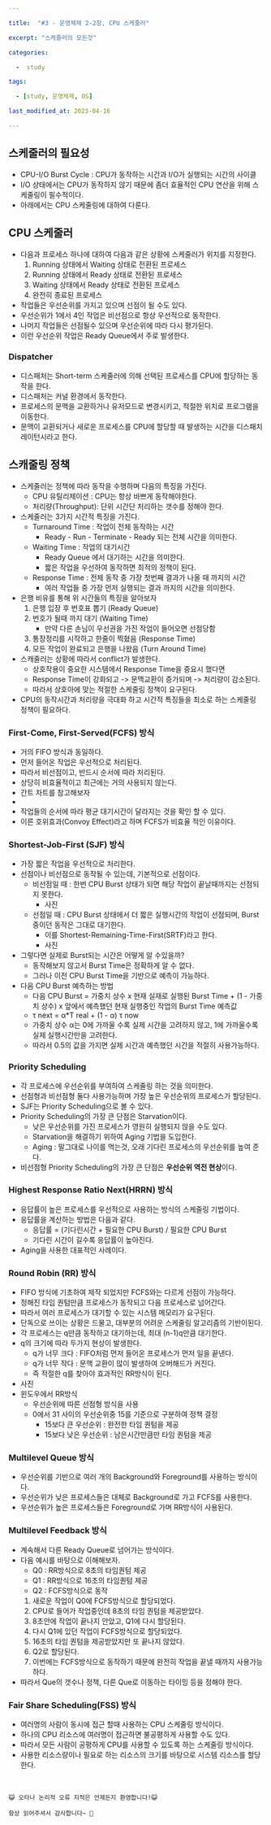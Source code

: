 ```yaml
---

title:  "#3 - 운영체제 2-2장, CPU 스케줄러" 

excerpt: "스케줄러의 모든것"

categories:

  -  study

tags:

  - [study, 운영체제, OS]

last_modified_at: 2023-04-16

---
```



## 스케줄러의 필요성
 + CPU-I/O Burst Cycle : CPU가 동작하는 시간과 I/O가 실행되는 시간의 사이클
 + I/O 상태에서는 CPU가 동작하지 않기 때문에 좀더 효율적인 CPU 연산을 위해 스케줄링이 필수적이다.
 + 아래에서는 CPU 스케줄링에 대하여 다룬다.
 
 ## CPU 스케줄러
 + 다음과 프로세스 하나에 대하여 다음과 같은 상황에 스케줄러가 위치를 지정한다.
     1. Running 상태에서 Waiting 상태로 전환된 프로세스
     2. Running 상태에서 Ready 상태로 전환된 프로세스
     3. Waiting 상태에서 Ready 상태로 전환된 프로세스
     4. 완전히 종료된 프로세스
 + 작업들은 우선순위를 가지고 있으며 선점이 될 수도 있다.
 + 우선순위가 1에서 4인 작업은 비선점으로 항상 우선적으로 동작한다.
 + 나머지 작업들은 선점될수 있으며 우선순위에 따라 다시 평가된다.
 + 이런 우선순위 작업은 Ready Queue에서 주로 발생한다.

### Dispatcher
 + 디스패처는 Short-term 스케줄러에 의해 선택된 프로세스를 CPU에 할당하는 동작을 한다.
 + 디스패처는 커널 환경에서 동작한다.
 + 프로세스의 문맥을 교환하거나 유저모드로 변경시키고, 적절한 위치로 프로그램을 이동한다.
 + 문맥이 교환되거나 새로운 프로세스를 CPU에 할당할 때 발생하는 시간을 디스패치 레이턴시라고 한다.
 
 
 ## 스캐줄링 정책
 + 스케줄러는 정책에 따라 동작을 수행하며 다음의 특징을 가진다.
     + CPU 유틸리제이션 : CPU는 항상 바쁘게 동작해야한다.
     + 처리량(Throughput): 단위 시간단 처리하는 갯수를 정해야 한다.
 + 스케줄러는 3가지 시간적 특징을 가진다.
     + Turnaround Time : 작업이 전체 동작하는 시간
         + Ready - Run - Terminate - Ready 되는 전체 시간을 의미한다.
     + Waiting Time : 작업의 대기시간
         + Ready Queue 에서 대기하는 시간을 의미한다.
         + 짧은 작업을 우선하여 동작하면 최적의 정책이 된다.
     + Response Time : 전체 동작 중 가장 첫번째 결과가 나올 때 까지의 시간
         + 여러 작업들 중 가장 먼저 실행되는 결과 까지의 시간을 의미한다.
 + 은행 비유를 통해 위 시간들의 특징을 알아보자
     1. 은행 입장 후 번호표 뽑기 (Ready Queue)
     2. 번호가 될때 까지 대기 (Waiting Time)
         + 만약 다른 손님이 우선권을 가진 작업이 들어오면 선점당함
     3. 통장정리를 시작하고 한줄이 찍혔음 (Response Time)
     4. 모든 작업이 완료되고 은행을 나왔음 (Turn Around Time)
+ 스캐줄러는 상황에 따라서 conflict가 발생한다.
    + 상호작용이 중요한 시스템에서 Response Time을 중요시 했다면
    + Response Time이 강화되고 -> 문맥교환이 증가되며 -> 처리량이 감소된다.
    + 따라서 상호아에 맞는 적절한 스케줄링 정책이 요구된다.
+ CPU의 동작시간과 처리량을 극대화 하고 시간적 특징들을 최소로 하는 스케줄링 정책이 필요하다.

### First-Come, First-Served(FCFS) 방식
 + 거의 FIFO 방식과 동일하다.
 + 먼저 들어온 작업은 우선적으로 처리된다.
 + 따라서 비선점이고, 반드시 순서에 따라 처리된다.
 + 상당히 비효율적이고 최근에는 거의 사용되지 않는다.
 + 간트 차트를 참고해보자
 + 
 + 작업들의 순서에 따라 평균 대기시간이 달라지는 것을 확인 할 수 있다.
 + 이른 호위효과(Convoy Effect)라고 하며 FCFS가 비효율 적인 이유이다.

### Shortest-Job-First (SJF) 방식
 + 가장 짧은 작업을 우선적으로 처리한다.
 + 선점이나 비선점으로 동작될 수 있는데, 기본적으로 선점이다.
     + 비선점일 때 : 한번 CPU Burst 상태가 되면 해당 작업이 끝날때까지는 선점되지 못한다.
         + 사진
     + 선점일 때 : CPU Burst 상태에서 더 짧은 실행시간의 작업이 선점되며, Burst 중이던 동작은 그대로 대기한다.
         + 이를 Shortest-Remaining-Time-First(SRTF)라고 한다.
         + 사진
 + 그렇다면 실제로 Burst되는 시간은 어떻게 알 수있을까?
     + 동작해보지 않고서 Burst Time은 정확하게 알 수 없다.
     + 그러나 이전 CPU Burst Time을 기반으로 예측이 가능하다.
 + 다음 CPU Burst 예측하는 방법
     + 다음 CPU Burst = 가중치 상수 x 현재 실재로 실행된 Burst Time + (1 - 가중치 상수) x 앞에서 예측했던 현재 실행중인 작업의 Burst Time 예측값
     + τ next = α*T real + (1 - α) τ now
     + 가중치 상수 α는 0에 가까울 수록 실제 시간을 고려하지 않고, 1에 가까울수록 실제 실행시간만을 고려한다.
     + 따라서 0.5의 값을 가지면 실제 시간과 예측했던 시간을 적절히 사용가능하다.

### Priority Scheduling
 + 각 프로세스에 우선순위를 부여하여 스케줄링 하는 것을 의미한다.
 + 선점형과 비선점형 둘다 사용가능하며 가장 높은 우선순위의 프로세스가 할당된다.
 + SJF는 Priority Scheduling으로 볼 수 있다.
 + Priority Scheduling의 가장 큰 단점은 Starvation이다.
     + 낮은 우선순위를 가진 프로세스가 영원히 실행되지 않을 수도 있다.
     + Starvation을 해결하기 위하여 Aging 기법을 도입한다.
     + Aging : 말그대로 나이를 먹는것, 오래 기다린 프로세스의 우선순위를 높여 준다.
 + 비선점형 Priority Scheduling의 가장 큰 단점은 **우선순위 역전 현상**이다.
 
 ### Highest Response Ratio Next(HRRN) 방식
 + 응답률이 높은 프로세스를 우선적으로 사용하는 방식의 스케줄링 기법이다.
 + 응답률을 계산하는 방법은 다음과 같다.
     + 응답률 = (기다린시간 + 필요한 CPU Burst) / 필요한 CPU Burst
     + 기다린 시간이 길수록 응답률이 높아진다.
 + Aging을 사용한 대표적인 사례이다.

### Round Robin (RR) 방식
 + FIFO 방식에 기초하여 제작 되었지만 FCFS와는 다르게 선점이 가능하다.
 + 정해진 타임 퀀텀만큼 프로세스가 동작되고 다음 프로세스로 넘어간다.
 + 따라서 여러 프로세스가 대기할 수 있는 시스템 메모리가 요구된다.
 + 단독으로 쓰이는 상황은 드물고, 대부분의 어려운 스케줄링 알고리즘의 기반이된다.
 + 각 프로세스는 q만큼 동작하고 대기하는데, 최대 (n-1)q만큼 대기한다.
 + q의 크기에 따라 두가지 현상이 발생한다.
     + q가 너무 크다 : FIFO처럼 먼저 들어온 프로세스가 먼저 일을 끝낸다.
     + q가 너무 작다 : 문맥 교환이 많이 발생하여 오버해드가 커진다.
     + 즉 적절한 q를 찾아야 효과적인 RR방식이 된다.
 + 사진
 + 윈도우에서 RR방식
     + 우선순위에 따른 선점형 방식을 사용
     + 0에서 31 사이의 우선순위중 15를 기준으로 구분하여 정책 결정
         + 15보다 큰 우선순위 : 완전한 타임 퀀텀을 제공
         + 15보다 낮은 우선순위 : 남은시간만큼만 타임 퀀텀을 제공

### Multilevel Queue 방식
 + 우선순위를 기반으로 여러 개의 Background와 Foreground를 사용하는 방식이다.
 + 우선순위가 낮은 프로세스들은 대체로 Background로 가고 FCFS를 사용한다.
 + 우선순위가 높은 프로세스들은 Foreground로 가며 RR방식이 사용된다.


### Multilevel Feedback 방식
 + 계속해서 다른 Ready Queue로 넘어가는 방식이다.
 + 다음 예시를 바탕으로 이해해보자.
     + Q0 : RR방식으로 8초의 타임퀀텀 제공
     + Q1 : RR방식으로 16초의 타임퀀텀 제공
     + Q2 : FCFS방식으로 동작
     1. 새로운 작업이 Q0에 FCFS방식으로 할당되었다.
     2. CPU로 들어가 작업중인데 8초의 타임 퀀텀을 제공받았다.
     3. 8초안에 작업이 끝나지 안았고, Q1에 다시 할당된다.
     4. 다시 Q1에 있던 작업이 FCFS방식으로 할당되었다.
     5. 16초의 타임 퀀텀을 제공받았지만 또 끝나지 않았다.
     6. Q2로 할당된다.
     7. 이번에는 FCFS방식으로 동작하기 때문에 완전히 작업을 끝낼 때까지 사용가능하다.
 + 따라서 Que의 갯수나 정책, 다른 Que로 이동하는 타이밍 등을 정해야 한다. 

### Fair Share Scheduling(FSS) 방식
 + 여러명의 사람이 동시에 접근 할때 사용하는 CPU 스케줄링 방식이다.
 + 하나의 CPU 리소스에 여러명이 접근하면 불공평하게 사용할 수도 있다.
 + 따라서 모든 사람이 공평하게 CPU를 사용할 수 있도록 하는 스케줄링 방식이다.
 + 사용한 리소스량이나 필요로 하는 리소스의 크기를 바탕으로 시스템 리소스를 할당한다.





<br>

    😺 오타나 논리적 오류 지적은 언제든지 환영합니다!😺   

    항상 읽어주셔서 감사합니다~ 🙏
